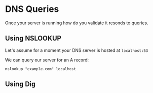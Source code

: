 # DNS Queries
Once your server is running how do you validate it resonds to queries.

## Using NSLOOKUP
Let's assume for a moment your DNS server is hosted at `localhost:53`

We can query our server for an A record:
```shell
nslookup "example.com" localhost
```

## Using Dig
